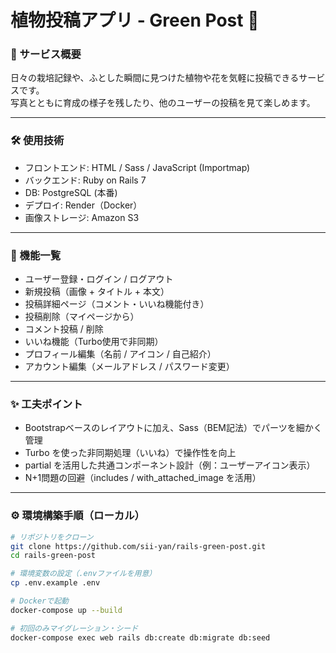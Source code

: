 # 植物投稿アプリ - Green Post 🌿　

### 🌱 サービス概要

日々の栽培記録や、ふとした瞬間に見つけた植物や花を気軽に投稿できるサービスです。  
写真とともに育成の様子を残したり、他のユーザーの投稿を見て楽しめます。

---

### 🛠 使用技術

- フロントエンド: HTML / Sass / JavaScript (Importmap)
- バックエンド: Ruby on Rails 7
- DB: PostgreSQL (本番) 
- デプロイ: Render（Docker）
- 画像ストレージ: Amazon S3

---

### 📌 機能一覧

- ユーザー登録・ログイン / ログアウト
- 新規投稿（画像 + タイトル + 本文）
- 投稿詳細ページ（コメント・いいね機能付き）
- 投稿削除（マイページから）
- コメント投稿 / 削除
- いいね機能（Turbo使用で非同期）
- プロフィール編集（名前 / アイコン / 自己紹介）
- アカウント編集（メールアドレス / パスワード変更）

---

### ✨ 工夫ポイント

- Bootstrapベースのレイアウトに加え、Sass（BEM記法）でパーツを細かく管理
- Turbo を使った非同期処理（いいね）で操作性を向上
- partial を活用した共通コンポーネント設計（例：ユーザーアイコン表示）
- N+1問題の回避（includes / with_attached_image を活用）

---

### ⚙️ 環境構築手順（ローカル）

```bash
# リポジトリをクローン
git clone https://github.com/sii-yan/rails-green-post.git
cd rails-green-post

# 環境変数の設定（.envファイルを用意）
cp .env.example .env

# Dockerで起動
docker-compose up --build

# 初回のみマイグレーション・シード
docker-compose exec web rails db:create db:migrate db:seed

